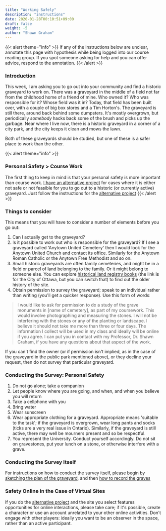 ```yaml
---
title: "Working Safely"
description: "instructions"
date: 2020-01-28T00:10:51+09:00
draft: false
weight: -5
author: "Shawn Graham"
---
```

{{< alert theme="info" >}}
If any of the instructions below are unclear, annotate this page with hypothesis while being logged into our course reading group. If you spot someone asking for help and you can offer advice, respond to the annotation.
{{< /alert >}}

### Introduction

This week, I am asking you to go out into your community and find a historic graveyard to work on. There was a graveyard in the middle of a field not far from the childhood home of a friend of mine. Who owned it? Who was responsible for it? Whose field was it in? Today, that field has been built over, with a couple of big box stores and a Tim Horton's. The graveyard is still there, around back behind some dumpsters. It's mostly overgrown, but periodically _somebody_ hacks back some of the brush and picks up the garbage. Near where I live now, there is a historic graveyard in a corner of a city park, and the city keeps it clean and mows the lawn.

Both of these graveyards should be studied, but one of these is a safer place to work than the other.

{{< alert theme="info" >}}
### Personal Safety > Course Work

The first thing to keep in mind is that your personal safety is more important than course work. [I have an alternative project](/week/2/alternative-project.md) for cases where it is either not safe or not feasible for you to go out to a historic (or currently active) graveyard. Just follow the instructions for the [alternative project](/week/2/alternative-project.md)
{{< /alert >}}

### Things to consider

This means that you will have to consider a number of elements before you go out:

1. Can I actually get to the graveyard?
2. Is it possible to work out who is responsible for the graveyard? If I see a graveyard called 'Anytown United Cemetery' then I would look for the Anytown United Church and contact its office. Similarly for the Anytown Roman Catholic or the Anytown Free Methodist and so on.
3. Small historic graveyards are often family cemeteries, and might be in a field or parcel of land belonging to the family. Or it might belong to someone else. You can explore [historical land registry books](https://www.onland.ca/ui/4/books/browse) (the link is for the City of Ottawa, but you can switch that) to find out the older history of the site.
4. Obtain permission to survey the graveyard; speak to an individual rather than writing (you'll get a quicker response). Use this form of words:

> I would like to ask for permission to do a study of the grave monuments in [name of cemetery], as part of my coursework. This would involve photographing and measuring the stones. I will not be interfering with the stones or any of the planting or landscape. I believe it should not take me more than three or four days. The information I collect will be used in my class and ideally will be online if you agree. I can put you in contact with my Professor, Dr. Shawn Graham, if you have any questions about that aspect of the work.

If you can't find the owner (or if permission isn't implied, as in the case of the graveyard in the public park mentioned above), or they decline your request, then do not survey that particular graveyard.

### Conducting the Survey: Personal Safety

1. Do not go alone; take a companion
2. Let people know where you are going, and when, and when you believe you will return
3. Take a cellphone with you
4. Bring water
5. Wear sunscreen
6. Wear appropriate clothing for a graveyard. Appropriate means 'suitable to the task'; if the graveyard is overgrown, wear long pants and socks (ticks are a very real issue in Ontario). Similarly, if the graveyard is still active, there may well be mourners present and so be respectful.
7. You represent the University. Conduct yourself accordingly. Do not sit on gravestones, put your lunch on a stone, or otherwise interfere with a grave.

### Conducting the Survey Itself

For instructions on how to conduct the survey itself, please begin by [sketching the plan of the graveyard](/week/2/sketchmap.md), and then [how to record the graves](/week/2/kobotoolbox.md)

### Safety Online in the Case of Virtual Sites  

If you do the [alternative project](/week2/alternative-project) and the site you select features opportunities for online interactions, please take care; if it's possible, create a character or use an account unrelated to your other online activities. Don't engage with other players: ideally you want to be an observer in the space, rather than an active participant. 

